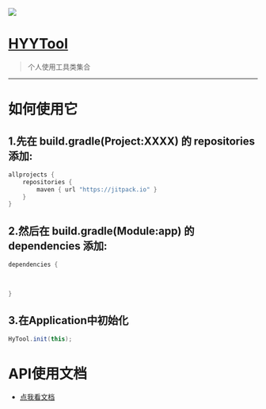 [![](https://jitpack.io/v/hyy-tool/HYYTool.svg)](https://jitpack.io/#hyy-tool/HYYTool)

# [HYYTool](https://github.com/hyy-tool/HYYTool)

>个人使用工具类集合



---



# 如何使用它


##  1.先在 build.gradle(Project:XXXX) 的 repositories 添加:

```gradle
allprojects {
    repositories {
        maven { url "https://jitpack.io" }
    }
}
```

##  2.然后在 build.gradle(Module:app) 的 dependencies 添加:

```gradle
dependencies {
  

  
}
```

##  3.在Application中初始化


```java
HyTool.init(this);
```

# API使用文档

-  [点我看文档](https://github.com/hyy-tool/HYYTool/wiki)




